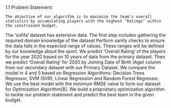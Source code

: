 1.1 Problem Statement:

 	The objective of our algorithm is to maximize the team’s overall statistics by accumulating players with the highest ‘Ratings’ within the constrained budget. 
The ‘sofifa’ dataset has extensive data. The first step includes gathering the required domain knowledge of the dataset
Perform sanity checks to ensure the data falls in the expected range of values. These ranges will be defined by our knowledge about the sport.
We predict ‘Overall Rating’ of the players for the year 2020 based on 10 years of data from the primary dataset. 
Then we predict ‘Overall Rating’ for 2020 by Joining Date of Birth (Age) column from our secondary dataset with our Primary Dataset.
We compare the model in 4 and 5 based on Regression Algorithms: Decision Trees Regressor, SVM (SVR), Linear Regression and Random Forest Regressor. 
We use the best model with the minimum RMSE value to form our dataset for Optimization Algorithm[8].
We build a proprietary optimization algorithm to tackle our problem statement and predict the best team in the given budget.

